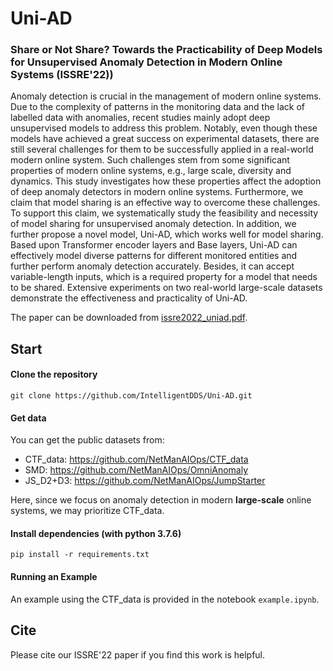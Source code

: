 # Uni-AD

### Share or Not Share? Towards the Practicability of Deep Models for Unsupervised Anomaly Detection in Modern Online Systems (ISSRE'22))

Anomaly detection is crucial in the management of modern online systems. Due to the complexity of patterns in the monitoring data and the lack of labelled data with anomalies, recent studies mainly adopt deep unsupervised models to address this problem. Notably, even though these models have achieved a great success on experimental datasets, there are still several challenges for them to be successfully applied in a real-world modern online system. Such challenges stem from some significant properties of modern online systems, e.g., large scale, diversity and dynamics. This study investigates how these properties affect the adoption of deep anomaly detectors in modern online systems. Furthermore, we claim that model sharing is an effective way to overcome these challenges. To support this claim, we systematically study the feasibility and necessity of model sharing for unsupervised anomaly detection. In addition, we further propose a novel model, Uni-AD, which works well for model sharing. Based upon Transformer encoder layers and Base layers, Uni-AD can effectively model diverse patterns for different monitored entities and further perform anomaly detection accurately. Besides, it can accept variable-length inputs, which is a required property for a model that needs to be shared. Extensive experiments on two real-world large-scale datasets demonstrate the effectiveness and practicality of Uni-AD. 

The paper can be downloaded from [issre2022_uniad.pdf](./issre2022_uniad.pdf).

## Start

#### Clone the repository

```
git clone https://github.com/IntelligentDDS/Uni-AD.git
```

#### Get data

You can get the public datasets from:

* CTF_data: <https://github.com/NetManAIOps/CTF_data>
* SMD: <https://github.com/NetManAIOps/OmniAnomaly>
* JS_D2+D3: <https://github.com/NetManAIOps/JumpStarter>

Here, since we focus on anomaly detection in modern **large-scale** online systems, we may prioritize CTF_data. 

#### Install dependencies (with python 3.7.6) 

```
pip install -r requirements.txt
```

#### Running an Example

An example using the CTF_data is provided in the notebook `example.ipynb`.

## Cite

Please cite our ISSRE'22 paper if you find this work is helpful.
